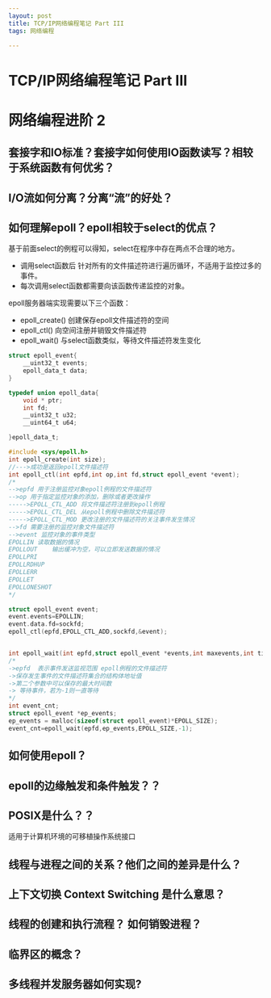 ```yaml
---
layout: post
title: TCP/IP网络编程笔记 Part III
tags: 网络编程

---
```


<!--more-->

# TCP/IP网络编程笔记 Part III
# 网络编程进阶 2
## 套接字和IO标准？套接字如何使用IO函数读写？相较于系统函数有何优劣？
## I/O流如何分离？分离“流”的好处？
## 如何理解epoll？epoll相较于select的优点？
基于前面select的例程可以得知，select在程序中存在两点不合理的地方。
* 调用select函数后 针对所有的文件描述符进行遍历循环，不适用于监控过多的事件。
* 每次调用select函数都需要向该函数传递监控的对象。

epoll服务器端实现需要以下三个函数：
* epoll_create() 创建保存epoll文件描述符的空间
* epoll_ctl()   向空间注册并销毁文件描述符
* epoll_wait()  与select函数类似，等待文件描述符发生变化

```c
struct epoll_event{
    __uint32_t events;
    epoll_data_t data;
}

typedef union epoll_data{
    void * ptr;
    int fd;
    __uint32_t u32;
    __uint64_t u64;

}epoll_data_t;
```

```c
#include <sys/epoll.h>
int epoll_create(int size);
//--->成功是返回epoll文件描述符
int epoll_ctl(int epfd,int op,int fd,struct epoll_event *event);
/*
-->epfd 用于注册监控对象epoll例程的文件描述符
-->op 用于指定监控对象的添加，删除或者更改操作
----->EPOLL_CTL_ADD 将文件描述符注册到epoll例程
----->EPOLL_CTL_DEL 从epoll例程中删除文件描述符
----->EPOLL_CTL_MOD 更改注册的文件描述符的关注事件发生情况
-->fd 需要注册的监控对象文件描述符
-->event 监控对象的事件类型
EPOLLIN 读取数据的情况
EPOLLOUT    输出缓冲为空，可以立即发送数据的情况
EPOLLPRI    
EPOLLRDHUP
EPOLLERR
EPOLLET
EPOLLONESHOT
*/

struct epoll_event event;
event.events=EPOLLIN;
event.data.fd=sockfd;
epoll_ctl(epfd,EPOLL_CTL_ADD,sockfd,&event);


int epoll_wait(int epfd,struct epoll_event *events,int maxevents,int timeout);
/*
->epfd  表示事件发送监视范围 epoll例程的文件描述符
->保存发生事件的文件描述符集合的结构体地址值
->第二个参数中可以保存的最大时间数
-> 等待事件，若为-1则一直等待
*/
int event_cnt;
struct epoll_event *ep_events;
ep_events = malloc(sizeof(struct epoll_event)*EPOLL_SIZE);
event_cnt=epoll_wait(epfd,ep_events,EPOLL_SIZE,-1);

```


## 如何使用epoll？
## epoll的边缘触发和条件触发？？

## POSIX是什么？？
适用于计算机环境的可移植操作系统接口

## 线程与进程之间的关系？他们之间的差异是什么？
## 上下文切换 Context Switching 是什么意思？
## 线程的创建和执行流程？ 如何销毁进程？
## 临界区的概念？
## 多线程并发服务器如何实现?
